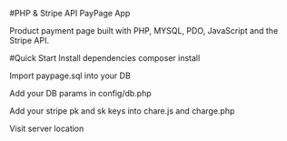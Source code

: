 #PHP & Stripe API PayPage App

Product payment page built with PHP, MYSQL, PDO, JavaScript and the Stripe API. 

#Quick Start
 Install dependencies
	composer install

 Import paypage.sql into your DB

 Add your DB params in config/db.php

 Add your stripe pk and sk keys into chare.js and charge.php

 Visit server location